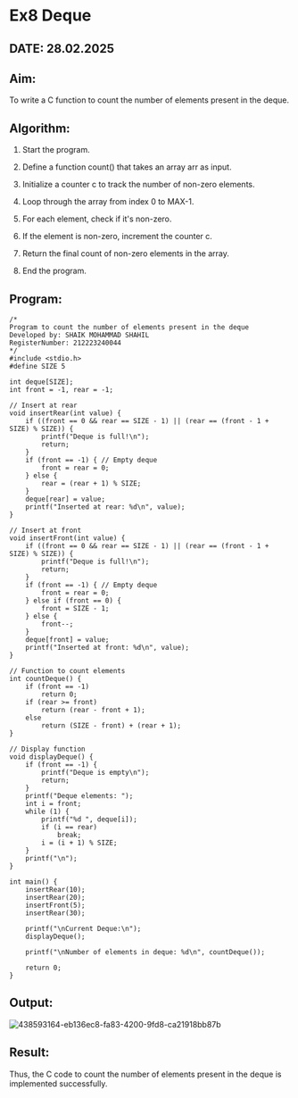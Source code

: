# Ex8 Deque

## DATE: 28.02.2025

## Aim:

To write a C function to count the number of elements present in the deque.

## Algorithm:

1. Start the program.

2. Define a function count() that takes an array arr as input.

3. Initialize a counter c to track the number of non-zero elements.

4. Loop through the array from index 0 to MAX-1.

5. For each element, check if it's non-zero.

6. If the element is non-zero, increment the counter c.

7. Return the final count of non-zero elements in the array.

8. End the program.

## Program:
```
/*
Program to count the number of elements present in the deque
Developed by: SHAIK MOHAMMAD SHAHIL
RegisterNumber: 212223240044
*/
#include <stdio.h>
#define SIZE 5

int deque[SIZE];
int front = -1, rear = -1;

// Insert at rear
void insertRear(int value) {
    if ((front == 0 && rear == SIZE - 1) || (rear == (front - 1 + SIZE) % SIZE)) {
        printf("Deque is full!\n");
        return;
    }
    if (front == -1) { // Empty deque
        front = rear = 0;
    } else {
        rear = (rear + 1) % SIZE;
    }
    deque[rear] = value;
    printf("Inserted at rear: %d\n", value);
}

// Insert at front
void insertFront(int value) {
    if ((front == 0 && rear == SIZE - 1) || (rear == (front - 1 + SIZE) % SIZE)) {
        printf("Deque is full!\n");
        return;
    }
    if (front == -1) { // Empty deque
        front = rear = 0;
    } else if (front == 0) {
        front = SIZE - 1;
    } else {
        front--;
    }
    deque[front] = value;
    printf("Inserted at front: %d\n", value);
}

// Function to count elements
int countDeque() {
    if (front == -1)
        return 0;
    if (rear >= front)
        return (rear - front + 1);
    else
        return (SIZE - front) + (rear + 1);
}

// Display function
void displayDeque() {
    if (front == -1) {
        printf("Deque is empty\n");
        return;
    }
    printf("Deque elements: ");
    int i = front;
    while (1) {
        printf("%d ", deque[i]);
        if (i == rear)
            break;
        i = (i + 1) % SIZE;
    }
    printf("\n");
}

int main() {
    insertRear(10);
    insertRear(20);
    insertFront(5);
    insertRear(30);

    printf("\nCurrent Deque:\n");
    displayDeque();

    printf("\nNumber of elements in deque: %d\n", countDeque());

    return 0;
}
```

## Output:

![438593164-eb136ec8-fa83-4200-9fd8-ca21918bb87b](https://github.com/user-attachments/assets/626dcbf7-e154-412e-95d9-32c880595c77)

## Result:

Thus, the C code to count the number of elements present in the deque is implemented successfully.
